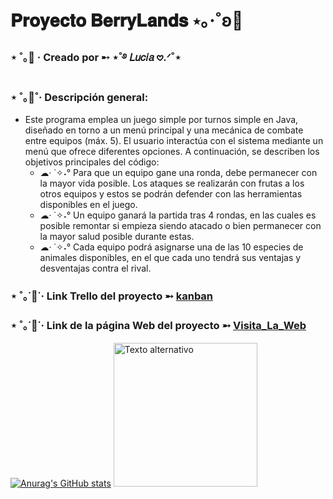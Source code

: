 # 𝐏𝐫𝐨𝐲𝐞𝐜𝐭𝐨 𝐁𝐞𝐫𝐫𝐲𝐋𝐚𝐧𝐝𝐬 ⋆｡‧˚ʚ🍓
### ⋆ ˚｡🌷͙ · Creado por ➸ ⋆˚࿔ 𝐿𝑢𝑐𝑖𝑎 𖹭.ᐟ˚⋆        

### ⋆ ˚｡🦢˚· Descripción general:
  - Este programa emplea un juego simple por turnos simple en Java, diseñado en torno a un menú principal y una mecánica de combate entre equipos (máx. 5). El usuario interactúa con el sistema mediante un menú que ofrece diferentes opciones. A continuación, se describen los objetivos principales del código:   
    - ☁︎· ˙✧˖°  Para que un equipo gane una ronda, debe permanecer con la mayor vida posible. Los ataques se realizarán con frutas a los otros equipos y estos se podrán defender con las herramientas disponibles en el juego.<br>
    - ☁︎· ˙✧˖°  Un equipo ganará la partida tras 4 rondas, en las cuales es posible remontar si empieza siendo atacado o bien permanecer con la mayor salud posible durante estas.<br>
    - ☁︎· ˙✧˖°  Cada equipo podrá asignarse una de las 10 especies de animales disponibles, en el que cada uno tendrá sus ventajas y desventajas contra el rival.<br>

### ⋆ ˚｡˙🍰˙· Link Trello del proyecto ➵ [kanban](https://trello.com/b/RhGjuMhR/proyecto-integrador)
### ⋆ ˚｡˙🍰˙· Link de la página Web del proyecto ➵ [Visita_La_Web](https://berrylands.neocities.org/)
      
[![Anurag's GitHub stats](https://github-readme-stats.vercel.app/api?username=berryLands&count_private=true&show_icons=true&theme=omni&hide_rank=false)](https://github.com/anuraghazra/github-readme-stats)
<img src="https://www.thecrossingboard.com/images/news/balloon-present-01-red.png" alt="Texto alternativo" width="230" />


